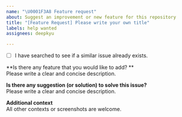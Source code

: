 ```yaml
---
name: "\U0001F3A8 Feature request"
about: Suggest an improvement or new feature for this repository
title: "[Feature Request] Please write your own title"
labels: help wanted
assignees: deepkyu

---
```


- [ ] I have searched to see if a similar issue already exists.

**Is there any feature that you would like to add? **  
Please write a clear and concise description.

**Is there any suggestion (or solution) to solve this issue?**  
Please write a clear and concise description.

**Additional context**  
All other contexts or screenshots are welcome.
